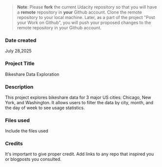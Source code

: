 >**Note**: Please **fork** the current Udacity repository so that you will have a **remote** repository in **your** Github account. Clone the remote repository to your local machine. Later, as a part of the project "Post your Work on Github", you will push your proposed changes to the remote repository in your Github account.

### Date created
July 28,2025

### Project Title
Bikeshare Data Exploration

### Description
This project explores bikeshare data for 3 major US cities: Chicago, New York, and Washington. It allows users to filter the data by city, month, and the day of week to see usage statistics. 

### Files used
Include the files used

### Credits
It's important to give proper credit. Add links to any repo that inspired you or blogposts you consulted.

